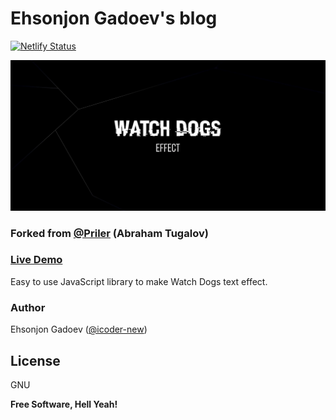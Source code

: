 # Ehsonjon Gadoev's blog
[![Netlify Status](https://api.netlify.com/api/v1/badges/7f754c17-1b04-4f80-aa7f-8b80f2582856/deploy-status)](https://app.netlify.com/sites/icoder-new/deploys)

![demo screenshot](demo.jpg)
### Forked from [@Priler](https://github.io/Priler) (Abraham Tugalov)

### [Live Demo](https://priler.github.io/swapdogs.js/)
Easy to use JavaScript library to make Watch Dogs text effect.

### Author

Ehsonjon Gadoev ([@icoder-new](https://github.io/icoder-new))

License
----

GNU


**Free Software, Hell Yeah!**
